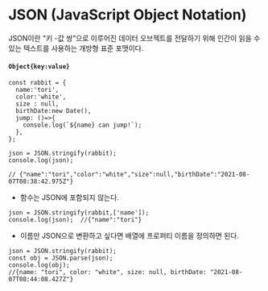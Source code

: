# JSON (JavaScript Object Notation)
JSON이란 "키 -값 쌍"으로 이루어진 데이터 오브젝트를 전달하기 위해 인간이 읽을 수 있는 텍스트를
사용하는 개방형 표준 포맷이다.
#### `Object{key:value}`
```
const rabbit = {
  name:'tori',
  color:'white',
  size : null,
  birthDate:new Date(),
  jump: ()=>{
    console.log(`${name} can jump!`);
  },
};

json = JSON.stringify(rabbit);
console.log(json); 

// {"name":"tori","color":"white","size":null,"birthDate":"2021-08-07T08:38:42.975Z"}

```
- 함수는 JSON에 포함되지 않는다.

```
json = JSON.stringify(rabbit,['name']);
console.log(json);  //{"name":"tori"}
```
- 이름만 JSON으로 변환하고 싶다면 배열에 프로퍼티 이름을 정의하면 된다.

```
json = JSON.stringify(rabbit);
const obj = JSON.parse(json);
console.log(obj);
//{name: "tori", color: "white", size: null, birthDate: "2021-08-07T08:44:08.427Z"}
```
